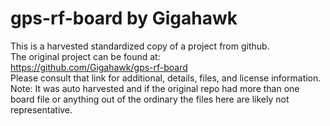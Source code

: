 
# gps-rf-board by Gigahawk  
This is a harvested standardized copy of a project from github.  
The original project can be found at:  
https://github.com/Gigahawk/gps-rf-board  
Please consult that link for additional, details, files, and license information.  
Note: It was auto harvested and if the original repo had more than one board file or anything out of the ordinary the files here are likely not representative.  
    